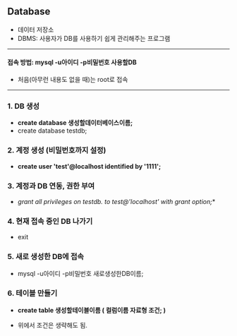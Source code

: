 ## Database
- 데이터 저장소
- DBMS: 사용자가 DB를 사용하기 쉽게 관리해주는 프로그램
---
#### 접속 방법: **mysql -u아이디 -p비밀번호 사용할DB**
- 처음(아무런 내용도 없을 때)는 root로 접속
---
### 1. DB 생성
- **create database 생성할데이터베이스이름;**
- create database testdb;
### 2. 계정 생성 (비밀번호까지 설정)
- **create user 'test'@localhost identified by '1111';**
### 3. 계정과 DB 연동, 권한 부여
- **grant all privileges on testdb.* to test@'localhost' with grant option;**
### 4. 현재 접속 중인 DB 나가기
- exit
### 5. 새로 생성한 DB에 접속
- mysql -u아이디 -p비밀번호 새로생성한DB이름;
### 6. 테이블 만들기
- **create table 생성할테이블이름 (
	컬럼이름 자료형 조건;
                  )**

- 위에서 조건은 생략해도 됨.
